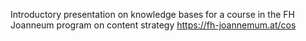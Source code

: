 Introductory presentation on knowledge bases for a course in the FH Joanneum program on content strategy <https://fh-joannemum.at/cos>
